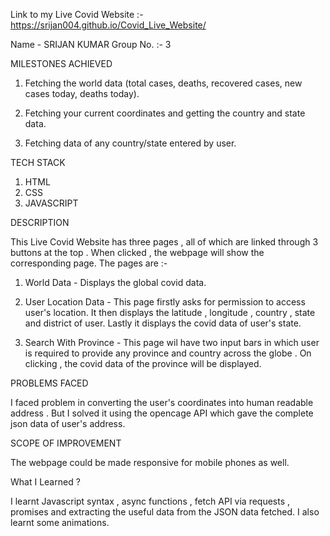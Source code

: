 Link to my Live Covid Website :-
https://srijan004.github.io/Covid_Live_Website/


Name - SRIJAN KUMAR
Group No. :- 3


MILESTONES ACHIEVED

1. Fetching the world data (total cases, deaths, recovered cases, new cases today, deaths today).

2. Fetching your current coordinates and getting the country and state data. 

3. Fetching data of any country/state entered by user. 


TECH STACK

1. HTML
2. CSS
3. JAVASCRIPT


DESCRIPTION

This Live Covid Website has three pages , all of which are linked through 3 buttons at the top . When clicked , the webpage will show the corresponding page. The pages are :-

1. World Data - Displays the global covid data.

2. User Location Data  - This page firstly asks for permission to access user's location. It then displays the latitude , longitude , country , state and district of user. Lastly it displays the covid data of user's state.

3. Search With Province - This page wil have two input bars in which user is required to provide any province and country across the globe . On clicking , the covid data of the province will be displayed.


PROBLEMS FACED

I faced problem in converting the user's coordinates into human readable address . But I solved it using the opencage API which gave the complete json data of user's address.


SCOPE OF IMPROVEMENT

The webpage could be made responsive for mobile phones as well.


What I Learned ?

I learnt Javascript syntax , async functions , fetch API via requests , promises and extracting the useful data from the JSON data fetched. I also learnt some animations.